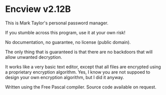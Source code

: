 Encview v2.12B
==============
This is Mark Taylor's personal password manager.

If you stumble across this program, use it at your own risk!

No documentation, no guarantee, no license (public domain).

The only thing that is guaranteed is that there are no backdoors that will allow unwanted decryption.

It works like a very basic text editor, except that all files are encrypted using a proprietary encryption algorithm.
Yes, I know you are not suppoed to design your own encryption algorithm, but I did it anyway.

Written using the Free Pascal compiler. Source code available on request.

